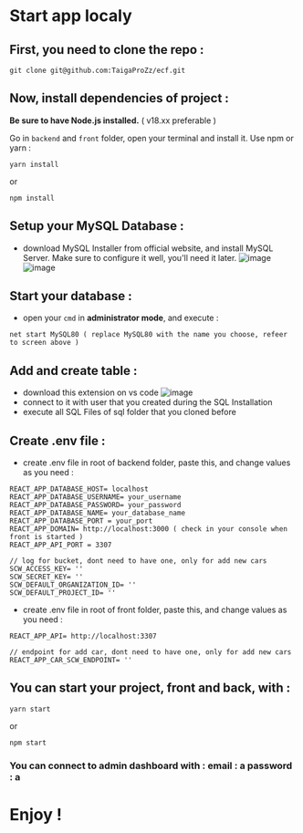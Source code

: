 # Start app localy 

## First, you need to clone the repo :
```
git clone git@github.com:TaigaProZz/ecf.git
```

## Now, install dependencies of project :
**Be sure to have Node.js installed.** ( v18.xx preferable )

Go in `backend` and `front` folder, open your terminal and install it. Use npm or yarn :
```
yarn install
```
or 
```
npm install
```

## Setup your MySQL Database :
- download MySQL Installer from official website, and install MySQL Server. Make sure to configure it well, you'll need it later.
![image](https://github.com/TaigaProZz/ecf/assets/74510014/d9043320-8bc2-4503-8a9e-bccb2bb96c5b)
![image](https://github.com/TaigaProZz/ecf/assets/74510014/e4d5aa11-181b-4306-9832-71c0b7eee1b1)

## Start your database :
- open your `cmd` in **administrator mode**, and execute :
```
net start MySQL80 ( replace MySQL80 with the name you choose, refeer to screen above )
```
## Add and create table :
- download this extension on vs code
![image](https://github.com/TaigaProZz/ecf/assets/74510014/7aa3831a-44ae-40b7-a632-4012d07cc11e)
- connect to it with user that you created during the SQL Installation
- execute all SQL Files of sql folder that you cloned before

## Create .env file :
- create .env file in root of backend folder, paste this, and change values as you need :
```
REACT_APP_DATABASE_HOST= localhost
REACT_APP_DATABASE_USERNAME= your_username
REACT_APP_DATABASE_PASSWORD= your_password
REACT_APP_DATABASE_NAME= your_database_name
REACT_APP_DATABASE_PORT = your_port
REACT_APP_DOMAIN= http://localhost:3000 ( check in your console when front is started )
REACT_APP_API_PORT = 3307

// log for bucket, dont need to have one, only for add new cars
SCW_ACCESS_KEY= ''
SCW_SECRET_KEY= ''
SCW_DEFAULT_ORGANIZATION_ID= ''
SCW_DEFAULT_PROJECT_ID= ''
```

- create .env file in root of front folder, paste this, and change values as you need :
```
REACT_APP_API= http://localhost:3307

// endpoint for add car, dont need to have one, only for add new cars
REACT_APP_CAR_SCW_ENDPOINT= ''
```

## You can start your project, front and back, with : 
```
yarn start
```
or 
```
npm start
```

### You can connect to admin dashboard with : email : a  password : a

# Enjoy !
